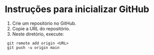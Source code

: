 # Instruções para inicializar GitHub

1. Crie um repositório no GitHub.
2. Copie a URL do repositório.
3. Neste diretório, execute:

```
 git remote add origin <URL>
 git push -u origin main
```
